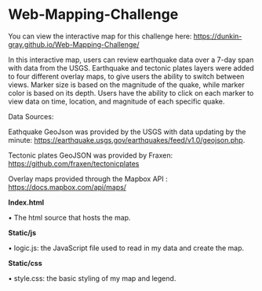 # Web-Mapping-Challenge

You can view the interactive map for this challenge here: https://dunkin-gray.github.io/Web-Mapping-Challenge/

In this interactive map, users can review earthquake data over a 7-day span with data from the USGS. Earthquake and tectonic plates layers were added to four different overlay maps, to give users the ability to switch between views. Marker size is based on the magnitude of the quake, while marker color is based on its depth. Users have the ability to click on each marker to view data on time, location, and magnitude of each specific quake.

Data Sources:

Eathquake GeoJson was provided by the USGS with data updating by the minute: https://earthquake.usgs.gov/earthquakes/feed/v1.0/geojson.php.

Tectonic plates GeoJSON was provided by Fraxen: https://github.com/fraxen/tectonicplates

Overlay maps provided through the Mapbox API : https://docs.mapbox.com/api/maps/

**Index.html**

• The html source that hosts the map.

**Static/js**

• logic.js: the JavaScript file used to read in my data and create the map.

**Static/css**

• style.css: the basic styling of my map and legend.
